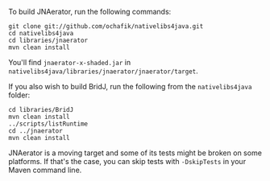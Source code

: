 

To build JNAerator, run the following commands:
```
git clone git://github.com/ochafik/nativelibs4java.git
cd nativelibs4java
cd libraries/jnaerator
mvn clean install
```

You'll find `jnaerator-x-shaded.jar` in `nativelibs4java/libraries/jnaerator/jnaerator/target`.

If you also wish to build BridJ, run the following from the `nativelibs4java` folder:
```
cd libraries/BridJ
mvn clean install
../scripts/listRuntime
cd ../jnaerator
mvn clean install
```

JNAerator is a moving target and some of its tests might be broken on some platforms. If that's the case, you can skip tests with `-DskipTests` in your Maven command line.